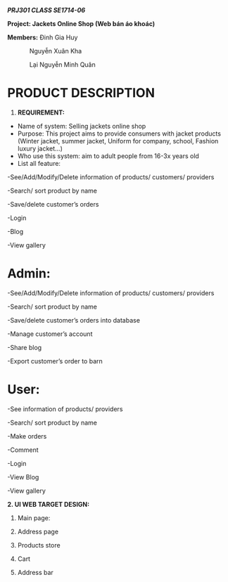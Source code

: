 ﻿***PRJ301 CLASS SE1714-06***

**Project: Jackets Online Shop (Web bán áo khoác)**

**Members:** 	Đinh Gia Huy

`		`Nguyễn Xuân Kha

`		`Lại Nguyễn Minh Quân

# **PRODUCT DESCRIPTION**

1. **REQUIREMENT:**
- Name of system: Selling jackets online shop 
- Purpose: This project aims to provide consumers with jacket products (Winter jacket, summer jacket, Uniform for company, school, Fashion luxury jacket...)
- Who use this system: aim to adult people from 16-3x years old
- List all feature:

-See/Add/Modify/Delete information of products/ customers/ providers

-Search/ sort product by name

-Save/delete customer’s orders

-Login

-Blog

-View gallery


# **Admin:**

-See/Add/Modify/Delete information of products/ customers/ providers

-Search/ sort product by name

-Save/delete customer’s orders into database

-Manage customer’s account

-Share blog

-Export customer’s order to barn


# **User:**

-See information of products/ providers

-Search/ sort product by name

-Make orders

-Comment

-Login

-View Blog

-View gallery

**2. UI WEB TARGET DESIGN:**

1. Main page:











2. Address page




3. Products store


4. Cart
5. Address bar









